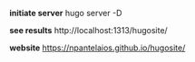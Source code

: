**initiate server**
hugo server -D

**see results**
http://localhost:1313/hugosite/

**website**
https://npantelaios.github.io/hugosite/
